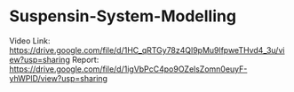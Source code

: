 # Suspensin-System-Modelling
Video Link: https://drive.google.com/file/d/1HC_qRTGy78z4Ql9pMu9lfpweTHvd4_3u/view?usp=sharing
Report: https://drive.google.com/file/d/1igVbPcC4po9OZelsZomn0euyF-yhWPlD/view?usp=sharing
